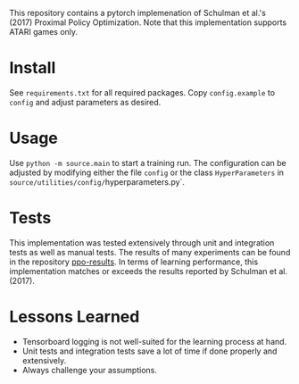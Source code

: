 This repository contains a pytorch implemenation of Schulman et al.'s (2017) Proximal Policy Optimization. Note that this
implementation supports ATARI games only.

# Install
See `requirements.txt` for all required packages. Copy `config.example` to `config` and adjust parameters as desired.

# Usage
Use `python -m source.main` to start a training run. The configuration can be adjusted by modifying either the file
`config` or the class `HyperParameters` in `source/utilities/config/`hyperparameters.py`.

# Tests
This implementation was tested extensively through unit and integration tests as well as manual tests. The results of
many experiments can be found in the repository [ppo-results](https://github.com/aethiles/ppo-results). In terms of
learning performance, this implementation matches or exceeds the results reported by Schulman et al. (2017).

# Lessons Learned
- Tensorboard logging is not well-suited for the learning process at hand.
- Unit tests and integration tests save a lot of time if done properly and extensively.
- Always challenge your assumptions.
